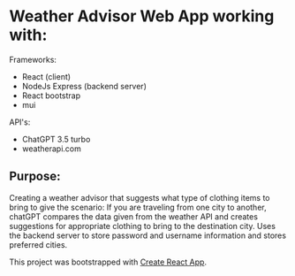# Weather Advisor Web App working with:
Frameworks:
- React (client)
- NodeJs Express (backend server)
- React bootstrap
- mui


API's:
- ChatGPT 3.5 turbo
- weatherapi.com

## Purpose:

Creating a weather advisor that suggests what type of clothing items to bring to give the scenario:
If you are traveling from one city to another, chatGPT compares the data given from the weather API and creates suggestions for appropriate clothing to bring to the destination city. 
Uses the backend server to store password and username information and stores preferred cities. 


This project was bootstrapped with [Create React App](https://github.com/facebook/create-react-app).


